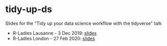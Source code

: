 # tidy-up-ds

Slides for the "Tidy up your data science workflow with the tidyverse" talk

- R-Ladies Lausanne - 3 Dec 2019: [slides](https://mine-cetinkaya-rundel.github.io/tidy-up-ds/2019-12-lausanne/tidy-up.html#1)
- R-Ladies London - 27 Feb 2020: [slides](https://mine-cetinkaya-rundel.github.io/tidy-up-ds/2020-02-london/tidy-up.html#1)
